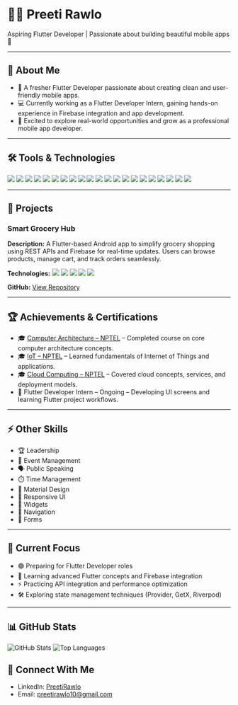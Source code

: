 # 👩‍💻 Preeti Rawlo  
Aspiring Flutter Developer | Passionate about building beautiful mobile apps 🚀

---

## 👋 About Me
- 🌱 A fresher Flutter Developer passionate about creating clean and user-friendly mobile apps.  
- 💻 Currently working as a Flutter Developer Intern, gaining hands-on experience in Firebase integration and app development.  
- 🚀 Excited to explore real-world opportunities and grow as a professional mobile app developer.

- ---

## 🛠️ Tools & Technologies

<p align="left">
  <!-- Languages -->
  <img src="https://img.shields.io/badge/Dart-0175C2?style=for-the-badge&logo=dart&logoColor=white"/>
  <img src="https://img.shields.io/badge/Java-F0DB4F?style=for-the-badge&logo=java&logoColor=black"/>
  <img src="https://img.shields.io/badge/SQL-003B57?style=for-the-badge&logo=mysql&logoColor=white"/>

  <!-- Frameworks -->
  <img src="https://img.shields.io/badge/Flutter-02569B?style=for-the-badge&logo=flutter&logoColor=white"/>
  <img src="https://img.shields.io/badge/Firebase-FFCA28?style=for-the-badge&logo=firebase&logoColor=black"/>

  <!-- State Management -->
  <img src="https://img.shields.io/badge/Provider-4285F4?style=for-the-badge&logo=flutter&logoColor=white"/>
  <img src="https://img.shields.io/badge/GetX-FF4081?style=for-the-badge&logo=flutter&logoColor=white"/>
  <img src="https://img.shields.io/badge/Riverpod-40C4FF?style=for-the-badge&logo=flutter&logoColor=white"/>

  <!-- Flutter Architectures -->
  <img src="https://img.shields.io/badge/MVVM-FF6F61?style=for-the-badge"/>
  <img src="https://img.shields.io/badge/Clean%20Architecture-8E44AD?style=for-the-badge"/>

  <!-- Frontend & UI -->
  <img src="https://img.shields.io/badge/HTML-E34F26?style=for-the-badge&logo=html5&logoColor=white"/>
  <img src="https://img.shields.io/badge/CSS-1572B6?style=for-the-badge&logo=css3&logoColor=white"/>
  <img src="https://img.shields.io/badge/Figma-F24E1E?style=for-the-badge&logo=figma&logoColor=white"/>

  <!-- Backend & APIs -->
  <img src="https://img.shields.io/badge/REST%20API-009688?style=for-the-badge&logo=api&logoColor=white"/>
  <img src="https://img.shields.io/badge/JSON-FF6D00?style=for-the-badge"/>

  <!-- Tools -->
  <img src="https://img.shields.io/badge/VS%20Code-0078D7?style=for-the-badge&logo=visual-studio-code&logoColor=white"/>
  <img src="https://img.shields.io/badge/Android%20Studio-3DDC84?style=for-the-badge&logo=android-studio&logoColor=white"/>
  <img src="https://img.shields.io/badge/Git-F05032?style=for-the-badge&logo=git&logoColor=white"/>
  <img src="https://img.shields.io/badge/GitHub-181717?style=for-the-badge&logo=github&logoColor=white"/>

  <!-- Database -->
  <img src="https://img.shields.io/badge/MySQL-4479A1?style=for-the-badge&logo=mysql&logoColor=white"/>
  <img src="https://img.shields.io/badge/Cloud%20Firestore-FFCA28?style=for-the-badge&logo=firebase&logoColor=black"/>
</p>


---

## 💼 Projects

### Smart Grocery Hub
<p align="left">
  <strong>Description:</strong> A Flutter-based Android app to simplify grocery shopping using REST APIs and Firebase for real-time updates. Users can browse products, manage cart, and track orders seamlessly.
</p>

<p align="left">
  <strong>Technologies:</strong> 
  <img src="https://img.shields.io/badge/Flutter-02569B?style=for-the-badge&logo=flutter&logoColor=white"/>
  <img src="https://img.shields.io/badge/Dart-0175C2?style=for-the-badge&logo=dart&logoColor=white"/>
  <img src="https://img.shields.io/badge/Firebase-FFCA28?style=for-the-badge&logo=firebase&logoColor=black"/>
  <img src="https://img.shields.io/badge/REST%20API-009688?style=for-the-badge&logo=api&logoColor=white"/>
  <img src="https://img.shields.io/badge/MySQL-4479A1?style=for-the-badge&logo=mysql&logoColor=white"/>
</p>

<p align="left">
  <strong>GitHub:</strong> <a href="https://github.com/PreetiRawlo/Smart-Grocery-Hub" target="_blank">View Repository</a>
</p>


---

## 🏆 Achievements & Certifications

- 🎓 [Computer Architecture – NPTEL](https://nptel.ac.in/noc/E_Certificate/NPTEL24CS83S45500023204210308) – Completed course on core computer architecture concepts.  
- 🎓 [IoT – NPTEL](https://nptel.ac.in/noc/E_Certificate/NPTEL24CS115S85500023704210308) – Learned fundamentals of Internet of Things and applications.  
- 🎓 [Cloud Computing – NPTEL](https://nptel.ac.in/noc/E_Certificate/NPTEL24CS118S105500031504210308) – Covered cloud concepts, services, and deployment models.  
- 💼 Flutter Developer Intern – Ongoing – Developing UI screens and learning Flutter project workflows.

---

## ⚡ Other Skills

- 🏆 Leadership  
- 📅 Event Management  
- 🗣️ Public Speaking  
- ⏱️ Time Management  
- 🎨 Material Design  
- 📱 Responsive UI  
- 🧩 Widgets  
- 🧭 Navigation  
- 📝 Forms

---

## 🎯 Current Focus

- 🟢 Preparing for Flutter Developer roles  
- 🔗 Learning advanced Flutter concepts and Firebase integration  
- ⚡ Practicing API integration and performance optimization  
- 🛠️ Exploring state management techniques (Provider, GetX, Riverpod)

---

## 📊 GitHub Stats

<p align="left">
  <img src="https://github-readme-stats.vercel.app/api?username=PreetiRawlo&show_icons=true&theme=react" alt="GitHub Stats" />
  <img src="https://github-readme-stats.vercel.app/api/top-langs/?username=PreetiRawlo&layout=compact&theme=react" alt="Top Languages" />
</p>

## 🔗 Connect With Me

- LinkedIn: [PreetiRawlo](https://www.linkedin.com/in/preeti-rawlo-2916a131b?utm_source=share&utm_campaign=share_via&utm_content=profile&utm_medium=android_app)  
- Email: preetirawlo10@gmail.com


